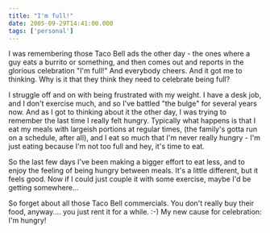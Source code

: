 ```yaml
---
title: "I'm full!"
date: 2005-09-29T14:41:00.000
tags: ['personal']
---
```


I was remembering those Taco Bell ads the other day - the ones where a guy eats a burrito or something, and then comes out and reports in the glorious celebration "I'm full!" And everybody cheers. And it got me to thinking. Why is it that they think they need to celebrate being full?

I struggle off and on with being frustrated with my weight. I have a desk job, and I don't exercise much, and so I've battled "the bulge" for several years now. And as I got to thinking about it the other day, I was trying to remember the last time I really felt hungry. Typically what happens is that I eat my meals with largeish portions at regular times, (the family's gotta run on a schedule, after all), and I eat so much that I'm never really hungry - I'm just eating because I'm not too full and hey, it's time to eat.

So the last few days I've been making a bigger effort to eat less, and to enjoy the feeling of being hungry between meals. It's a little different, but it feels good. Now if I could just couple it with some exercise, maybe I'd be getting somewhere...

So forget about all those Taco Bell commercials. You don't really buy their food, anyway.... you just rent it for a while. :-) My new cause for celebration: I'm hungry!

